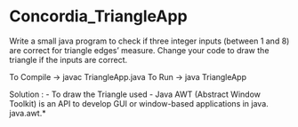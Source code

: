 # Concordia_TriangleApp
 Write a small java program to check if three integer inputs (between 1 and 8) are correct for triangle edges’ measure. Change your code to draw the triangle if the inputs are correct.

 To Compile ->      javac TriangleApp.java
 To Run     ->      java TriangleApp

 Solution : -
 To draw the Triangle used - Java AWT (Abstract Window Toolkit) is an API to develop GUI or window-based applications in java.
 java.awt.*
 

